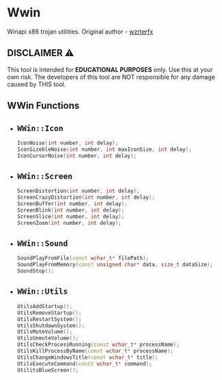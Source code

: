 # Wwin
Winapi x86 trojan utilities.
Original author - [wzrterfx](https://github.com/wzrterfx)

## DISCLAIMER ⚠️
This tool is intended for **EDUCATIONAL PURPOSES** only. Use this at your own risk. The developers of this tool are NOT responsible for any damage caused by THIS tool.

## WWin Functions

* ## `WWin::Icon` 
  ```cpp
  IconNoise(int number, int delay);
  IconSizebleNoise(int number, int maxIconSize, int delay);
  IconCursorNoise(int number, int delay);
  ```

* ## `WWin::Screen`
  ```cpp
  ScreenDistortion(int number, int delay);
  ScreenCrazyDistortion(int number, int delay);
  ScreenBuffer(int number, int delay);
  ScreenBlink(int number, int delay);
  ScreenSlice(int number, int delay);
  ScreenZoom(int number, int delay);
  ```

* ## `WWin::Sound`
  ```cpp
  SoundPlayFromFile(const wchar_t* filePath);
  SoundPlayFromMemory(const unsigned char* data, size_t dataSize);
  SoundStop();
  ```
 
* ## `WWin::Utils`
  ```cpp
  UtilsAddStartup();
  UtilsRemoveStartup();
  UtilsRestartSystem();
  UtilsShutdownSystem();
  UtilsMuteVolume();
  UtilsUnmuteVolume();
  UtilsCheckProcessRunning(const wchar_t* processName);
  UtilsKillProcessByName(const wchar_t* processName);
  UtilsChangeWindowsTitle(const wchar_t* title);
  UtilsExecuteCommand(const wchar_t* command);
  UtilitsBlueScreen();
  ```
